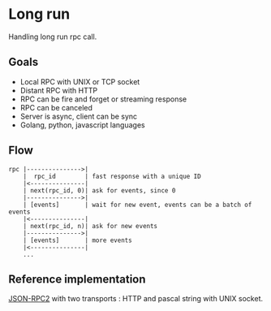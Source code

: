 Long run
========

Handling long run rpc call.

Goals
------

 * Local RPC with UNIX or TCP socket
 * Distant RPC with HTTP
 * RPC can be fire and forget or streaming response
 * RPC can be canceled
 * Server is async, client can be sync
 * Golang, python, javascript languages

Flow
----

    rpc |--------------->|
        |  rpc_id        | fast response with a unique ID
        |<---------------|
        | next(rpc_id, 0)| ask for events, since 0
        |--------------->|
        | [events]       | wait for new event, events can be a batch of events
        |<---------------|
        | next(rpc_id, n)| ask for new events
        |--------------->|
        | [events]       | more events
        |<---------------|
        ...


Reference implementation
------------------------

[JSON-RPC2](https://www.jsonrpc.org/specification) with two transports : HTTP
and pascal string with UNIX socket.
